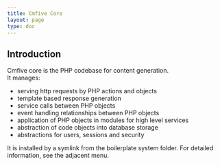 ```yaml
---
title: Cmfive Core
layout: page
type: doc
---
```


## Introduction

Cmfive core is the PHP codebase for content generation.  
It manages:
 - serving http requests by PHP actions and objects
 - template based response generation
 - service calls between PHP objects
 - event handling relationships between PHP objects
 - application of PHP objects in modules for high level services
 - abstraction of code objects into database storage
 - abstractions for users, sessions and security
 
It is installed by a symlink from the boilerplate system folder. For detailed information, see the adjacent menu.
